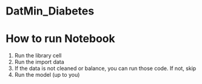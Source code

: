 # DatMin_Diabetes

# How to run Notebook
1. Run the library cell
2. Run the import data
3. If the data is not cleaned or balance, you can run those code. If not, skip
4. Run the model (up to you)
